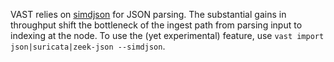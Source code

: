 VAST relies on [simdjson](https://github.com/simdjson/simdjson) for JSON
parsing. The substantial gains in throughput shift the bottleneck of the ingest
path from parsing input to indexing at the node. To use the (yet experimental)
feature, use `vast import json|suricata|zeek-json --simdjson`.
